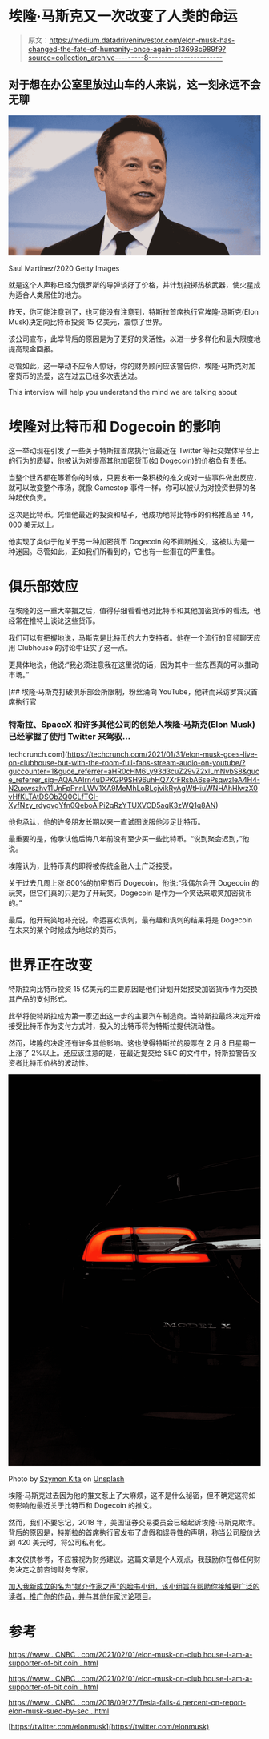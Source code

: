 # 埃隆·马斯克又一次改变了人类的命运

> 原文：<https://medium.datadriveninvestor.com/elon-musk-has-changed-the-fate-of-humanity-once-again-c13698c989f9?source=collection_archive---------8----------------------->

## 对于想在办公室里放过山车的人来说，这一刻永远不会无聊

![](img/22a32bf6a8fda3602cb8e579e30d8ef0.png)

Saul Martinez/2020 Getty Images

就是这个人声称已经为俄罗斯的导弹谈好了价格，并计划投掷热核武器，使火星成为适合人类居住的地方。

昨天，你可能注意到了，也可能没有注意到，特斯拉首席执行官埃隆·马斯克(Elon Musk)决定向比特币投资 15 亿美元，震惊了世界。

该公司宣布，此举背后的原因是为了更好的灵活性，以进一步多样化和最大限度地提高现金回报。

尽管如此，这一举动不应令人惊讶，你的财务顾问应该警告你，埃隆·马斯克对加密货币的热爱，这在过去已经多次表达过。

This interview will help you understand the mind we are talking about

# 埃隆对比特币和 Dogecoin 的影响

这一举动现在引发了一些关于特斯拉首席执行官最近在 Twitter 等社交媒体平台上的行为的质疑，他被认为对提高其他加密货币(如 Dogecoin)的价格负有责任。

当整个世界都在等着你的时候，只要发布一条积极的推文或对一些事件做出反应，就可以改变整个市场，就像 Gamestop 事件一样，你可以被认为对投资世界的各种起伏负责。

这次是比特币。凭借他最近的投资和帖子，他成功地将比特币的价格推高至 44，000 美元以上。

他实现了类似于他关于另一种加密货币 Dogecoin 的不间断推文，这被认为是一种迷因。尽管如此，正如我们所看到的，它也有一些潜在的严重性。

# 俱乐部效应

在埃隆的这一重大举措之后，值得仔细看看他对比特币和其他加密货币的看法，他经常在推特上谈论这些货币。

我们可以有把握地说，马斯克是比特币的大力支持者。他在一个流行的音频聊天应用 Clubhouse 的讨论中证实了这一点。

更具体地说，他说:“我必须注意我在这里说的话，因为其中一些东西真的可以推动市场。”

[](https://techcrunch.com/2021/01/31/elon-musk-goes-live-on-clubhouse-but-with-the-room-full-fans-stream-audio-on-youtube/?guccounter=1&guce_referrer=aHR0cHM6Ly93d3cuZ29vZ2xlLmNvbS8&guce_referrer_sig=AQAAAIrn4uDPKGP9SH96uhHQ7XrFRsbA6sePsqwzleA4H4-N2uxwszhv11UnFpPnnLWV1XA9MeMhLoBLcjvikRyAgWtHiuWNHAhHlwzX0vHfKLTAtDSObZQ0CLfTGI-XyfNzy_rdygvgYfn0QeboAIPi2gRzYTUXVCD5aqK3zWQ1q8AN) [## 埃隆·马斯克打破俱乐部会所限制，粉丝涌向 YouTube，他转而采访罗宾汉首席执行官

### 特斯拉、SpaceX 和许多其他公司的创始人埃隆·马斯克(Elon Musk)已经掌握了使用 Twitter 来驾驭…

techcrunch.com](https://techcrunch.com/2021/01/31/elon-musk-goes-live-on-clubhouse-but-with-the-room-full-fans-stream-audio-on-youtube/?guccounter=1&guce_referrer=aHR0cHM6Ly93d3cuZ29vZ2xlLmNvbS8&guce_referrer_sig=AQAAAIrn4uDPKGP9SH96uhHQ7XrFRsbA6sePsqwzleA4H4-N2uxwszhv11UnFpPnnLWV1XA9MeMhLoBLcjvikRyAgWtHiuWNHAhHlwzX0vHfKLTAtDSObZQ0CLfTGI-XyfNzy_rdygvgYfn0QeboAIPi2gRzYTUXVCD5aqK3zWQ1q8AN) 

他也承认，他的许多朋友长期以来一直试图说服他涉足比特币。

最重要的是，他承认他后悔八年前没有至少买一些比特币。“说到聚会迟到，”他说。

埃隆认为，比特币真的即将被传统金融人士广泛接受。

关于过去几周上涨 800%的加密货币 Dogecoin，他说:“我偶尔会开 Dogecoin 的玩笑，但它们真的只是为了开玩笑。Dogecoin 是作为一个笑话来取笑加密货币的。”

最后，他开玩笑地补充说，命运喜欢讽刺，最有趣和讽刺的结果将是 Dogecoin 在未来的某个时候成为地球的货币。

# 世界正在改变

特斯拉向比特币投资 15 亿美元的主要原因是他们计划开始接受加密货币作为交换其产品的支付形式。

此举将使特斯拉成为第一家迈出这一步的主要汽车制造商。当特斯拉最终决定开始接受比特币作为支付方式时，投入的比特币将为特斯拉提供流动性。

然而，埃隆的决定还有许多其他影响。这也使得特斯拉的股票在 2 月 8 日星期一上涨了 2%以上。还应该注意的是，在最近提交给 SEC 的文件中，特斯拉警告投资者比特币价格的波动性。

![](img/f82c2880b4eeba29c962671531b83ff0.png)

Photo by [Szymon Kita](https://unsplash.com/@szymkita?utm_source=medium&utm_medium=referral) on [Unsplash](https://unsplash.com?utm_source=medium&utm_medium=referral)

埃隆·马斯克过去因为他的推文惹上了大麻烦，这不是什么秘密，但不确定这将如何影响他最近关于比特币和 Dogecoin 的推文。

然而，我们不要忘记，2018 年，美国证券交易委员会已经起诉埃隆·马斯克欺诈。背后的原因是，特斯拉的首席执行官发布了虚假和误导性的声明，称当公司股价达到 420 美元时，将公司私有化。

本文仅供参考，不应被视为财务建议。这篇文章是个人观点，我鼓励你在做任何财务决定之前咨询财务专家。

[加入我新成立的名为“媒介作家之声”的脸书小组，该小组旨在帮助你接触更广泛的读者，推广你的作品，并与其他作家讨论项目](https://www.facebook.com/groups/258285522541309)。

# 参考

[https://www . CNBC . com/2021/02/01/elon-musk-on-club house-I-am-a-supporter-of-bit coin . html](https://www.cnbc.com/2021/02/01/elon-musk-on-clubhouse-i-am-a-supporter-of-bitcoin.html)

[https://www . CNBC . com/2021/02/01/elon-musk-on-club house-I-am-a-supporter-of-bit coin . html](https://www.cnbc.com/2021/02/01/elon-musk-on-clubhouse-i-am-a-supporter-of-bitcoin.html)

[https://www . CNBC . com/2018/09/27/Tesla-falls-4 percent-on-report-elon-musk-sued-by-sec . html](https://www.cnbc.com/2018/09/27/tesla-falls-4percent-on-report-elon-musk-sued-by-sec.html)

[https://twitter.com/elonmusk](https://twitter.com/elonmusk)